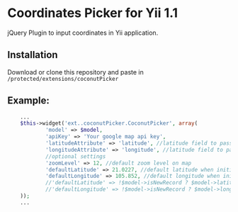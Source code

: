 # Coordinates Picker for Yii 1.1

jQuery Plugin to input coordinates in Yii application.

## Installation
Download or clone this repository and paste in `/protected/extensions/coconutPicker`

## Example:
```php
    ...
    $this->widget('ext..coconutPicker.CoconutPicker', array(
            'model' => $model,
            'apiKey' => 'Your google map api key',
            'latitudeAttribute' => 'latitude', //latitude field to pass value from picker
            'longitudeAttribute' => 'longitude', //latitude field to pass value from picker
            //optional settings
            'zoomLevel' => 12, //default zoom level on map
            'defaultLatitude' => 21.0227, //default latitude when initial
            'defaultLongitude' => 105.852, //default longitude when initial
            //'defaultLatitude' => !$model->isNewRecord ? $model->latitude : 51.5287352, //default latitude, loaded from model if in update form
            //'defaultLongitude' => !$model->isNewRecord ? $model->longitude : -0.3817841, //default longitude, loaded from model if in update form
    ));
    ...
```
